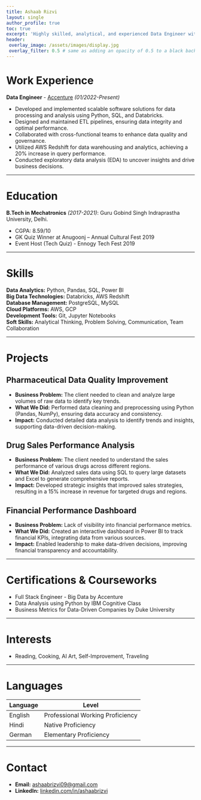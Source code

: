 ```yaml
---
title: Ashaab Rizvi
layout: single
author_profile: true
toc: true
excerpt: 'Highly skilled, analytical, and experienced Data Engineer with a relentless drive for innovation and a commitment to excellence.'
header:
 overlay_image: /assets/images/display.jpg
 overlay_filter: 0.5 # same as adding an opacity of 0.5 to a black background
---
```

<style>
.title {
  font-family: Calibri, sans-serif;
  font-size: 10px;
}

.excerpt {
  font-family: Calibri, sans-serif;
  font-size: 8px;
}
</style>

# Work Experience

**Data Engineer** - [Accenture](https://www.accenture.com/) *(01/2022-Present)*

- Developed and implemented scalable software solutions for data processing and analysis using Python, SQL, and Databricks.
- Designed and maintained ETL pipelines, ensuring data integrity and optimal performance.
- Collaborated with cross-functional teams to enhance data quality and governance.
- Utilized AWS Redshift for data warehousing and analytics, achieving a 20% increase in query performance.
- Conducted exploratory data analysis (EDA) to uncover insights and drive business decisions.

---

# Education

**B.Tech in Mechatronics** *(2017-2021)*: Guru Gobind Singh Indraprastha University, Delhi.

- CGPA: 8.59/10
- GK Quiz Winner at Anugoonj – Annual Cultural Fest 2019
- Event Host (Tech Quiz) - Ennogy Tech Fest 2019

---

# Skills

**Data Analytics:** Python, Pandas, SQL, Power BI  
**Big Data Technologies:** Databricks, AWS Redshift  
**Database Management:** PostgreSQL, MySQL  
**Cloud Platforms:** AWS, GCP  
**Development Tools:** Git, Jupyter Notebooks  
**Soft Skills:** Analytical Thinking, Problem Solving, Communication, Team Collaboration

---

# Projects

## Pharmaceutical Data Quality Improvement

- **Business Problem:** The client needed to clean and analyze large volumes of raw data to identify key trends.
- **What We Did:** Performed data cleaning and preprocessing using Python (Pandas, NumPy), ensuring data accuracy and consistency.
- **Impact:** Conducted detailed data analysis to identify trends and insights, supporting data-driven decision-making.

## Drug Sales Performance Analysis

- **Business Problem:** The client needed to understand the sales performance of various drugs across different regions.
- **What We Did:** Analyzed sales data using SQL to query large datasets and Excel to generate comprehensive reports.
- **Impact:** Developed strategic insights that improved sales strategies, resulting in a 15% increase in revenue for targeted drugs and regions.

## Financial Performance Dashboard

- **Business Problem:** Lack of visibility into financial performance metrics.
- **What We Did:** Created an interactive dashboard in Power BI to track financial KPIs, integrating data from various sources.
- **Impact:** Enabled leadership to make data-driven decisions, improving financial transparency and accountability.

---

# Certifications & Courseworks

- Full Stack Engineer - Big Data by Accenture
- Data Analysis using Python by IBM Cognitive Class
- Business Metrics for Data-Driven Companies by Duke University

---

# Interests

- Reading, Cooking, AI Art, Self-Improvement, Traveling

---

# Languages

| Language | Level  |
|----------|--------|
| English  | Professional Working Proficiency |
| Hindi    | Native Proficiency               |
| German   | Elementary Proficiency           |

---

# Contact

- **Email:** [ashaabrizvi09@gmail.com](mailto:ashaabrizvi09@gmail.com)
- **LinkedIn:** [linkedin.com/in/ashaabrizvi](https://linkedin.com/in/ashaabrizvi)

